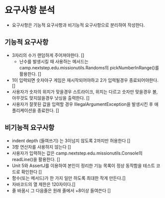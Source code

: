 # 요구사항 분석

* 요구사항은 기능적 요구사항과 비기능적 요구사항으로 분리하여 작성한다.

## 기능적 요구사항

- 3자리의 수가 랜덤하게 주어져야한다. []
  - 난수를 발생시킬 때 사용하는 메서드는 camp.nextstep.edu.missionutils.Randoms의 pickNumberInRange()를 활용한다. []
- 1이 입력되면 숫자야구 게임은 재시작되어야하고 2가 입력될경우 종료되어야한다. []
- 사용자가 숫자의 위치가 맞을경우 스트라이크, 위치는 다르고 숫자만 맞을경우 볼, 아무것도 맞지않을경우 낫싱을 출력한다. []
- 사용자가 잘못된 값을 입력할 경우 IllegalArgumentException을 발생시킨 후 애플리케이션을 종료한다. []

## 비기능적 요구사항

- indent depth (들여쓰기) 는 3이넘지 않도록 2까지만 허용한다 []
- 3항 연산자를 사용하지 않는다 []
- 사용자가 입력하는 값은 camp.nextstep.edu.missionutils.Console의 readLine()을 활용한다. []
- Unit 5와 AssertJ를 이용하여 본인이 정리한 기능 목록이 정상 동작함을 테스트 코드로 확인한다 []
- 함수(또는 메서드)가 한 가지 일만 하도록 최대한 작게 만든다.[]
- 자바코드의 열 제한은 120자이다.[]
- 줄 바꿈시 그 다음줄은 원래 줄에서 +8이상 들여쓴다 []
